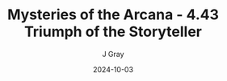 ---
title: 'Mysteries of the Arcana - 4.43 Triumph of the Storyteller'
alt: 'Mysteries of the Arcana'
date: '2024-10-03'
author: 'J Gray'
artist: 'Keira'
---